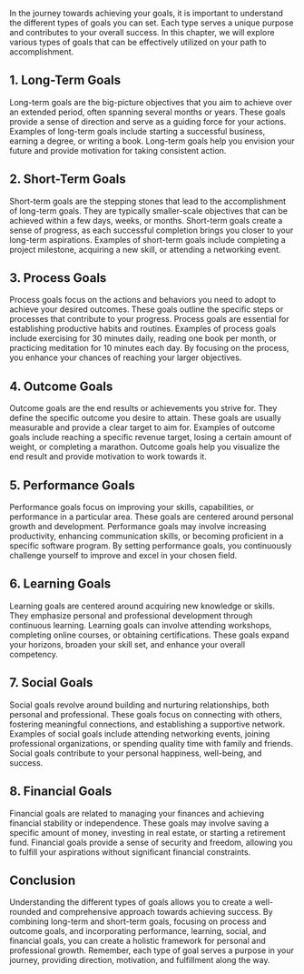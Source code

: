 
In the journey towards achieving your goals, it is important to understand the different types of goals you can set. Each type serves a unique purpose and contributes to your overall success. In this chapter, we will explore various types of goals that can be effectively utilized on your path to accomplishment.

1\. **Long-Term Goals**
----------------------

Long-term goals are the big-picture objectives that you aim to achieve over an extended period, often spanning several months or years. These goals provide a sense of direction and serve as a guiding force for your actions. Examples of long-term goals include starting a successful business, earning a degree, or writing a book. Long-term goals help you envision your future and provide motivation for taking consistent action.

2\. **Short-Term Goals**
-----------------------

Short-term goals are the stepping stones that lead to the accomplishment of long-term goals. They are typically smaller-scale objectives that can be achieved within a few days, weeks, or months. Short-term goals create a sense of progress, as each successful completion brings you closer to your long-term aspirations. Examples of short-term goals include completing a project milestone, acquiring a new skill, or attending a networking event.

3\. **Process Goals**
--------------------

Process goals focus on the actions and behaviors you need to adopt to achieve your desired outcomes. These goals outline the specific steps or processes that contribute to your progress. Process goals are essential for establishing productive habits and routines. Examples of process goals include exercising for 30 minutes daily, reading one book per month, or practicing meditation for 10 minutes each day. By focusing on the process, you enhance your chances of reaching your larger objectives.

4\. **Outcome Goals**
--------------------

Outcome goals are the end results or achievements you strive for. They define the specific outcome you desire to attain. These goals are usually measurable and provide a clear target to aim for. Examples of outcome goals include reaching a specific revenue target, losing a certain amount of weight, or completing a marathon. Outcome goals help you visualize the end result and provide motivation to work towards it.

5\. **Performance Goals**
------------------------

Performance goals focus on improving your skills, capabilities, or performance in a particular area. These goals are centered around personal growth and development. Performance goals may involve increasing productivity, enhancing communication skills, or becoming proficient in a specific software program. By setting performance goals, you continuously challenge yourself to improve and excel in your chosen field.

6\. **Learning Goals**
---------------------

Learning goals are centered around acquiring new knowledge or skills. They emphasize personal and professional development through continuous learning. Learning goals can involve attending workshops, completing online courses, or obtaining certifications. These goals expand your horizons, broaden your skill set, and enhance your overall competency.

7\. **Social Goals**
-------------------

Social goals revolve around building and nurturing relationships, both personal and professional. These goals focus on connecting with others, fostering meaningful connections, and establishing a supportive network. Examples of social goals include attending networking events, joining professional organizations, or spending quality time with family and friends. Social goals contribute to your personal happiness, well-being, and success.

8\. **Financial Goals**
----------------------

Financial goals are related to managing your finances and achieving financial stability or independence. These goals may involve saving a specific amount of money, investing in real estate, or starting a retirement fund. Financial goals provide a sense of security and freedom, allowing you to fulfill your aspirations without significant financial constraints.

Conclusion
----------

Understanding the different types of goals allows you to create a well-rounded and comprehensive approach towards achieving success. By combining long-term and short-term goals, focusing on process and outcome goals, and incorporating performance, learning, social, and financial goals, you can create a holistic framework for personal and professional growth. Remember, each type of goal serves a purpose in your journey, providing direction, motivation, and fulfillment along the way.
